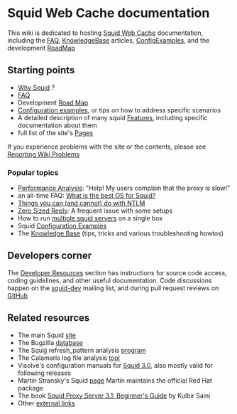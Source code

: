 # Squid Web Cache documentation

This wiki is dedicated to hosting [Squid Web Cache](http://www.squid-cache.org/) documentation,
including the [FAQ](/SquidFaq), [KnowledgeBase](/KnowledgeBase) articles,
[ConfigExamples](/ConfigExamples), and the development [RoadMap](/RoadMap)

## Starting points

- [Why Squid](/WhySquid) ?
- [FAQ](/SquidFaq)
- Development [Road Map](/RoadMap/Squid3)
- [Configuration examples](/ConfigExamples), or tips on how to address specific scenarios
- A detailed description of many squid [Features](/Features), including specific documentation about them
- full list of the site's [Pages](/SitePages)

If you experience problems with the site or the contents, please see
[Reporting Wiki Problems](/ReportingWikiProblems)

### Popular topics

- [Performance Analysis](/KnowledgeBase/PerformanceAnalysis):
    "Help! My users complain that the proxy is slow!"
- an all-time FAQ: [What is the best OS for Squid?](/BestOsForSquid)
- [Things you can (and cannot) do with NTLM](/NTLMIssues)
- [Zero Sized Reply](/ZeroSizedReply): A frequent issue with some setups
- How to run [multiple squid servers](/MultipleInstances) on a single box
- Squid [Configuration Examples](/ConfigExamples)
- The [Knowledge Base](/KnowledgeBase)
    (tips, tricks and various troubleshooting howtos)

## Developers corner

The [Developer Resources](/DeveloperResources)
section has instructions for source code access, coding guidelines, and
other useful documentation. Code discussions happen on the
[squid-dev](http://www.squid-cache.org/Support/mailing-lists.html#squid-dev)
mailing list, and during pull request reviews on
[GitHub](https://github.com/squid-cache/)

## Related resources

- The main Squid [site](http://www.squid-cache.org/)
- The Bugzilla [database](http://bugs.squid-cache.org/index.cgi)
- The Squijj refresh_pattern analysis [program](http://www.mnot.net/squij/)
- The Calamaris log file analysis [tool](http://freshmeat.net/projects/calamaris/)
- Visolve's configuration manuals for
    [Squid 3.0](http://www.visolve.com/squid/squid30/contents.php), also mostly
    valid for following releases
- Martin Stransky's Squid [page](http://people.redhat.com/stransky/squid/)
    Martin maintains the official Red Hat package
- The book [Squid Proxy Server 3.1: Beginner's
    Guide](https://www.packtpub.com/squid-proxy-server-3-1-beginners-guide/book)
    by Kulbir Saini
- Other [external links](/ExternalLinks)

